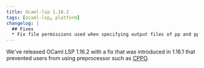 ```yaml
---
title: Ocaml-lsp 1.16.2
tags: [ocaml-lsp, platform]
changelog: |
  ## Fixes
  * Fix file permissions used when specifying output files of pp and ppx. ([ocaml-lsp#1153](https://github.com/ocaml/ocaml-lsp/pull/1153))
---
```


We've released OCaml LSP 1.16.2 with a fix that was introduced in 1.16.1 that prevented users from using preprocessor such as [CPPO](https://github.com/ocaml-community/cppo).
